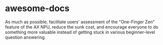 # awesome-docs
As much as possible, facilitate users' assessment of the "One-Finger Zen" feature of the AX NPU, reduce the sunk cost, and encourage everyone to do something more valuable instead of getting stuck in various beginner-level question answering.
